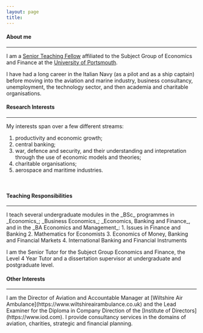 ```yaml
---
layout: page
title: 
---
```


<h4 id="About me">About me</h4>
<hr />

I am a [Senior Teaching Fellow](https://researchportal.port.ac.uk/portal/en/persons/giorgio-bendoni(f78fd62b-bcbd-478c-a975-3f155aef6504).html) affiliated to the Subject Group of Economics and Finance at the [University of Portsmouth](https://www.port.ac.uk).

I have had a long career in the Italian Navy (as a pilot and as a ship captain) before moving into the aviation and marine industry, business consultancy, unemployment, the technology sector, and then academia and charitable organisations.

<h4 id="Research interestd">Research Interests</h4>
<hr />

My interests span over a few different streams:
1. productivity and economic growth;
2. central banking;
3. war, defence and security, and their understanding and intepretation through the use of economic models and theories;
4. charitable organisations;
5. aerospace and maritime industries.  
<br>

<h4 id="Teaching Responsibilities">Teaching Responsibilities</h4>
<hr />
I teach several undergraduate modules in the _BSc_ programmes in _Economics_; _Business Economics_; _Economics, Banking and Finance_, and in the _BA Economics and Management_:
1. Issues in Finance and Banking
2. Mathematics for Economists
3. Economics of Money, Banking and Financial Markets
4. International Banking and Financial Instruments

I am the Senior Tutor for the Subject Group Economics and Finance, the Level 4 Year Tutor and a dissertation supervisor at undergraduate and postgraduate level.
<br>

<h4 id="Other Interests">Other Interests</h4>
<hr />
I am the Director of Aviation and Accountable Manager at [Wiltshire Air Ambulance](https://www.wiltshireairambulance.co.uk) and the Lead Examiner for the Diploma in Company Direction of the [Institute of Directors](https://www.iod.com). I provide consultancy services in the domains of aviation, charities, strategic and financial planning.
